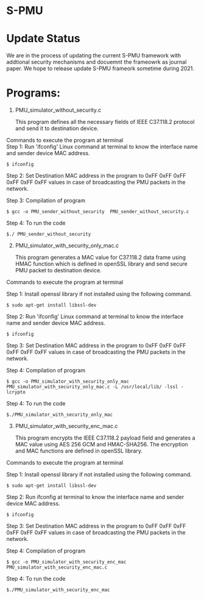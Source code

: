 # S-PMU

# Update Status
We are in the process of updating the current S-PMU framework with addtional security mechanisms and docuemnt the frameowrk as journal paper.
We hope to release update S-PMU frameork sometime during 2021.





# Programs:

1. PMU_simulator_without_security.c 

	This program defines all the necessary fields of IEEE C37.118.2 protocol and send it to destination device. 

Commands to execute the program at terminal  
Step 1: Run 'ifconfig' Linux command at terminal to know the interface name and sender device MAC address. 
	
	$ ifconfig
	
Step 2: Set Destination MAC address in the program to 0xFF 0xFF 0xFF 0xFF 0xFF 0xFF values in case of broadcasting the PMU packets in the network. 

Step 3: Compilation of program

	$ gcc -o PMU_sender_without_security  PMU_sender_without_security.c 
	
Step 4: To run the code

	$./ PMU_sender_without_security

2. PMU_simulator_with_security_only_mac.c 
 
	This program generates a MAC value for C37.118.2 data frame using HMAC function which is defined in openSSL library and send secure PMU packet to destination device. 

Commands to execute the program at terminal

Step 1: Install openssl library if not installed using the following command. 

	$ sudo apt-get install libssl-dev
	
Step 2: Run 'ifconfig' Linux command at terminal to know the interface name and sender device MAC address. 

	$ ifconfig
	
Step 3: Set Destination MAC address in the program to 0xFF 0xFF 0xFF 0xFF 0xFF 0xFF values in case of broadcasting the PMU packets in the network. 

Step 4: Compilation of program

	$ gcc -o PMU_simulator_with_security_only_mac  PMU_simulator_with_security_only_mac.c -L /usr/local/lib/ -lssl -lcrypto 

Step 4: To run the code

	$./PMU_simulator_with_security_only_mac  


3. PMU_simulator_with_security_enc_mac.c 

	This program encrypts the IEEE C37.118.2 payload field and generates a MAC value using AES 256 GCM and HMAC-SHA256. The encryption and MAC functions are defined in openSSL library. 
	
Commands to execute the program at terminal

Step 1: Install openssl library if not installed using the following command. 

	$ sudo apt-get install libssl-dev
	
Step 2: Run ifconfig at terminal to know the interface name and sender device MAC address. 

	$ ifconfig
	
Step 3: Set Destination MAC address in the program to 0xFF 0xFF 0xFF 0xFF 0xFF 0xFF values in case of broadcasting the PMU packets in the network. 

Step 4: Compilation of program

	$ gcc -o PMU_simulator_with_security_enc_mac  PMU_simulator_with_security_enc_mac.c  
	
Step 4: To run the code

	$./PMU_simulator_with_security_enc_mac  




